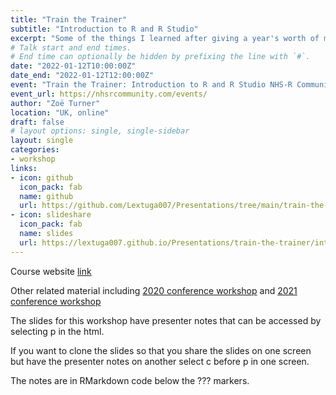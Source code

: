 ```yaml
---
title: "Train the Trainer"
subtitle: "Introduction to R and R Studio"
excerpt: "Some of the things I learned after giving a year's worth of monthly one-day NHS-R introduction to R and R Studio workshops."
# Talk start and end times.
# End time can optionally be hidden by prefixing the line with `#`.
date: "2022-01-12T10:00:00Z"
date_end: "2022-01-12T12:00:00Z"
event: "Train the Trainer: Introduction to R and R Studio NHS-R Community workshop"
event_url: https://nhsrcommunity.com/events/
author: "Zoë Turner"
location: "UK, online"
draft: false
# layout options: single, single-sidebar
layout: single
categories:
- workshop
links:
- icon: github
  icon_pack: fab
  name: github
  url: https://github.com/Lextuga007/Presentations/tree/main/train-the-trainer
- icon: slideshare
  icon_pack: fab
  name: slides
  url: https://lextuga007.github.io/Presentations/train-the-trainer/intro-r-train-the-trainer.html#1
---
```


Course website [link](https://philosopher-analyst.netlify.app/collection/)

Other related material including [2020 conference workshop](https://philosopher-analyst.netlify.app/talk/nhsr-conference-2020-introduction-r-training/) and [2021 conference workshop](https://philosopher-analyst.netlify.app/talk/nhsr-conference-2021-introduction-r-training/)

The slides for this workshop have presenter notes that can be accessed by selecting p in the html. 

If you want to clone the slides so that you share the slides on one screen but have the presenter notes on another select c before p in one screen.

The notes are in RMarkdown code below the ??? markers.
